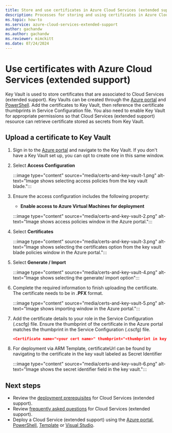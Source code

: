 ```yaml
---
title: Store and use certificates in Azure Cloud Services (extended support)
description: Processes for storing and using certificates in Azure Cloud Services (extended support)
ms.topic: how-to
ms.service: azure-cloud-services-extended-support
author: gachandw
ms.author: gachandw
ms.reviewer: mimckitt
ms.date: 07/24/2024
---
```


# Use certificates with Azure Cloud Services (extended support)

Key Vault is used to store certificates that are associated to Cloud Services (extended support). Key Vaults can be created through the [Azure portal](/azure/key-vault/general/quick-create-portal) and [PowerShell](/azure/key-vault/general/quick-create-powershell). Add the certificates to Key Vault, then reference the certificate thumbprints in Service Configuration file. You also need to enable Key Vault for appropriate permissions so that Cloud Services (extended support) resource can retrieve certificate stored as secrets from Key Vault.

## Upload a certificate to Key Vault 

1. Sign in to the [Azure portal](https://portal.azure.com) and navigate to the Key Vault. If you don't have a Key Vault set up, you can opt to create one in this same window.

2. Select **Access Configuration**

    :::image type="content" source="media/certs-and-key-vault-1.png" alt-text="Image shows selecting access policies from the key vault blade.":::

3. Ensure the access configuration includes the following property:
    - **Enable access to Azure Virtual Machines for deployment**

    :::image type="content" source="media/certs-and-key-vault-2.png" alt-text="Image shows access policies window in the Azure portal.":::
 
4.	Select **Certificates** 

    :::image type="content" source="media/certs-and-key-vault-3.png" alt-text="Image shows selecting the certificates option from the key vault blade policies window in the Azure portal.":::

5. Select **Generate / Import**

    :::image type="content" source="media/certs-and-key-vault-4.png" alt-text="Image shows selecting the generate/ import option":::

4.	Complete the required information to finish uploading the certificate. The certificate needs to be in **.PFX** format.

    :::image type="content" source="media/certs-and-key-vault-5.png" alt-text="Image shows importing window in the Azure portal.":::

5.	Add the certificate details to your role in the Service Configuration (.cscfg) file. Ensure the thumbprint of the certificate in the Azure portal matches the thumbprint in the Service Configuration (.cscfg) file. 
    
    ```json
    <Certificate name="<your cert name>" thumbprint="<thumbprint in key vault" thumbprintAlgorithm="sha1" /> 
    ```
6.  For deployment via ARM Template, certificateUrl can be found by navigating to the certificate in the key vault labeled as Secret Identifier

    :::image type="content" source="media/certs-and-key-vault-6.png" alt-text="Image shows the secret identifier field in the key vault.":::

## Next steps 
- Review the [deployment prerequisites](deploy-prerequisite.md) for Cloud Services (extended support).
- Review [frequently asked questions](faq.yml) for Cloud Services (extended support).
- Deploy a Cloud Service (extended support) using the [Azure portal](deploy-portal.md), [PowerShell](deploy-powershell.md), [Template](deploy-template.md) or [Visual Studio](deploy-visual-studio.md).
